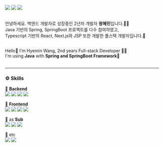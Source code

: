 <div>
  <a href="mailto:hyemin95928@naver.com"><img src="https://img.shields.io/badge/Mail-EA4335?style=flat-square&logo=Gmail&logoColor=white"></a> 
  <a href="https://github.com/Wanghyemin"><img src="https://img.shields.io/badge/Github-181717?style=flat-square&logo=Github&logoColor=white"></a>
  <!-- <a href="https://velog.io/@hyemin95928"><img src="https://img.shields.io/badge/Tech Blog-20C997?style=flat-square&logo=Velog&logoColor=white"></a>   -->
  <img src="https://img.shields.io/badge/Tech Blog-EAEAEA?style=flat-square&logo=Velog&logoColor=white"><br/>
  <br/>

  안녕하세요. 백엔드 개발자로 성장중인 2년차 개발자 **왕혜민**입니다.🙇‍♀️<br/>
  Java 기반의 Spring, SpringBoot 프로젝트를 다수 참여하였고,<br/>
  Typescript 기반의 React, Next.js와 JSP 또한 개발한 풀스택 개발자입니다.🎀<br/>
  <br/>
  
  Hello👋 I'm Hyemin Wang, 2nd years Full-stack Developer 🙋‍♀️ <br/>
  I'm using **Java** with **Spring and SpringBoot Framework**💪<br/>
  <br/>

---
  ### ⚙ Skills
   
  📌 **Backend**
  <br/>
  <img src="https://img.shields.io/badge/Java-red?style=flat-square&logo=Java&logoColor=white">
  <img src="https://img.shields.io/badge/Spring-6DB33F?style=flat-square&logo=Spring&logoColor=white">
  <img src="https://img.shields.io/badge/SpringBoot-6DB33F?style=flat-square&logo=SpringBoot&logoColor=white">
  <img src="https://img.shields.io/badge/MySQL-4479A1?style=flat-square&logo=MySQL&logoColor=white">
  <br/>
 
  📌 **Frontend**
  <br/>
  <img src="https://img.shields.io/badge/JavaScript-F7DF1E?style=flat-square&logo=JavaScript&logoColor=white"> 
  <img src="https://img.shields.io/badge/Typescript-3179C7?style=flat-square&logo=typescript&logoColor=white">
  <img src="https://img.shields.io/badge/React-61DAFB?style=flat-square&logo=React&logoColor=white"> 
  <img src="https://img.shields.io/badge/Next.js-black?style=flat-square&logo=next.js&logoColor=white">
  <br/>

  📌 as **Sub**
  <br/>
  <img src="https://img.shields.io/badge/Python-3974A4?style=flat-square&logo=python&logoColor=white">
  <img src="https://img.shields.io/badge/Django-113527?style=flat-square&logo=django&logoColor=white">
  <img src="https://img.shields.io/badge/Elasticsearch-FEC71B?style=flat-square&logo=elasticsearch&logoColor=white">
  <br/>

  📌 etc
  <br/>
  <img src="https://img.shields.io/badge/gitlab-E34930?style=flat-square&logo=gitlab&logoColor=white">
  <img src="https://img.shields.io/badge/Amazon-FF9900?style=flat-square&logo=amazon&logoColor=white">  
  <br/>
</div>
